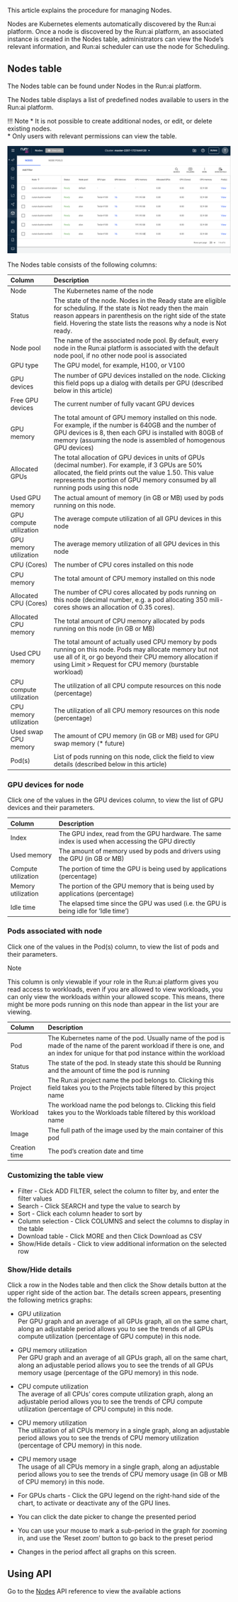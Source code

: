   
This article explains the procedure for managing Nodes.

Nodes are Kubernetes elements automatically discovered by the Run:ai platform. Once a node is discovered by the Run:ai platform, an associated instance is created in the Nodes table, administrators can view the Node’s relevant information, and Run:ai scheduler can use the node for Scheduling.

## Nodes table

The Nodes table can be found under Nodes in the Run:ai platform.

The Nodes table displays a list of predefined nodes available to users in the Run:ai platform.

!!! Note
    * It is not possible to create additional nodes, or edit, or delete existing nodes.  
    * Only users with relevant permissions can view the table.

![](img/node-list.png)

The Nodes table consists of the following columns:

| Column | Description |
| :---- | :---- |
| Node | The Kubernetes name of the node |
| Status | The state of the node. Nodes in the Ready state are eligible for scheduling. If the state is Not ready then the main reason appears in parenthesis on the right side of the state field. Hovering the state lists the reasons why a node is Not ready. |
| Node pool | The name of the associated node pool. By default, every node in the Run:ai platform is associated with the default node pool, if no other node pool is associated |
| GPU type | The GPU model, for example, H100, or V100 |
| GPU devices | The number of GPU devices installed on the node. Clicking this field pops up a dialog with details per GPU (described below in this article) |
| Free GPU devices | The current number of fully vacant GPU devices |
| GPU memory | The total amount of GPU memory installed on this node. For example, if the number is 640GB and the number of GPU devices is 8, then each GPU is installed with 80GB of memory (assuming the node is assembled of homogenous GPU devices) |
| Allocated GPUs | The total allocation of GPU devices in units of GPUs (decimal number). For example, if 3 GPUs are 50% allocated, the field prints out the value 1.50. This value represents the portion of GPU memory consumed by all running pods using this node |
| Used GPU memory | The actual amount of memory (in GB or MB) used by pods running on this node. |
| GPU compute utilization | The average compute utilization of all GPU devices in this node |
| GPU memory utilization | The average memory utilization of all GPU devices in this node |
| CPU (Cores) | The number of CPU cores installed on this node |
| CPU memory | The total amount of CPU memory installed on this node |
| Allocated CPU (Cores) | The number of CPU cores allocated by pods running on this node (decimal number, e.g. a pod allocating 350 mili-cores shows an allocation of 0.35 cores). |
| Allocated CPU memory | The total amount of CPU memory allocated by pods running on this node (in GB or MB) |
| Used CPU memory | The total amount of actually used CPU memory by pods running on this node. Pods may allocate memory but not use all of it, or go beyond their CPU memory allocation if using Limit > Request for CPU memory (burstable workload) |
| CPU compute utilization | The utilization of all CPU compute resources on this node (percentage) |
| CPU memory utilization | The utilization of all CPU memory resources on this node (percentage) |
| Used swap CPU memory | The amount of CPU memory (in GB or MB) used for GPU swap memory (* future) |
| Pod(s) | List of pods running on this node, click the field to view details (described below in this article) |

### GPU devices for node

Click one of the values in the GPU devices column, to view the list of GPU devices and their parameters.

| Column | Description |
| :---- | :---- |
| Index | The GPU index, read from the GPU hardware. The same index is used when accessing the GPU directly |
| Used memory | The amount of memory used by pods and drivers using the GPU (in GB or MB) |
| Compute utilization | The portion of time the GPU is being used by applications (percentage) |
| Memory utilization | The portion of the GPU memory that is being used by applications (percentage) |
| Idle time | The elapsed time since the GPU was used (i.e. the GPU is being idle for ‘Idle time’) |

### Pods associated with node

Click one of the values in the Pod(s) column, to view the list of pods and their parameters.

Note

This column is only viewable if your role in the Run:ai platform gives you read access to workloads, even if you are allowed to view workloads, you can only view the workloads within your allowed scope. This means, there might be more pods running on this node than appear in the list your are viewing.

| Column | Description |
| :---- | :---- |
| Pod | The Kubernetes name of the pod. Usually name of the pod is made of the name of the parent workload if there is one, and an index for unique for that pod instance within the workload |
| Status | The state of the pod. In steady state this should be Running and the amount of time the pod is running |
| Project | The Run:ai project name the pod belongs to. Clicking this field takes you to the Projects table filtered by this project name |
| Workload | The workload name the pod belongs to. Clicking this field takes you to the Workloads table filtered by this workload name |
| Image | The full path of the image used by the main container of this pod |
| Creation time | The pod’s creation date and time |

### Customizing the table view

* Filter - Click ADD FILTER, select the column to filter by, and enter the filter values  
* Search - Click SEARCH and type the value to search by  
* Sort - Click each column header to sort by  
* Column selection - Click COLUMNS and select the columns to display in the table  
* Download table - Click MORE and then Click Download as CSV  
* Show/Hide details - Click to view additional information on the selected row

### Show/Hide details

Click a row in the Nodes table and then click the Show details button at the upper right side of the action bar. The details screen appears, presenting the following metrics graphs:

* GPU utilization  
  Per GPU graph and an average of all GPUs graph, all on the same chart, along an adjustable period allows you to see the trends of all GPUs compute utilization (percentage of GPU compute) in this node.  
* GPU memory utilization  
  Per GPU graph and an average of all GPUs graph, all on the same chart, along an adjustable period allows you to see the trends of all GPUs memory usage (percentage of the GPU memory) in this node.  
* CPU compute utilization  
  The average of all CPUs’ cores compute utilization graph, along an adjustable period allows you to see the trends of CPU compute utilization (percentage of CPU compute) in this node.  
* CPU memory utilization  
  The utilization of all CPUs memory in a single graph, along an adjustable period allows you to see the trends of CPU memory utilization (percentage of CPU memory) in this node.  
* CPU memory usage  
  The usage of all CPUs memory in a single graph, along an adjustable period allows you to see the trends of CPU memory usage (in GB or MB of CPU memory) in this node.

* For GPUs charts - Click the GPU legend on the right-hand side of the chart, to activate or deactivate any of the GPU lines.  
* You can click the date picker to change the presented period  
* You can use your mouse to mark a sub-period in the graph for zooming in, and use the ‘Reset zoom’ button to go back to the preset period  
* Changes in the period affect all graphs on this screen.

## Using API

Go to the [Nodes](https://app.run.ai/api/docs#tag/Nodes) API reference to view the available actions

